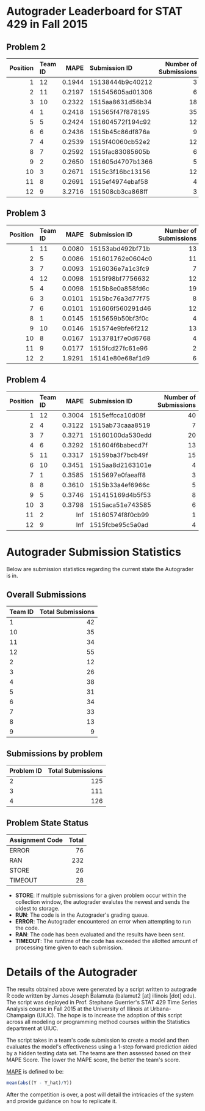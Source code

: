 Autograder Leaderboard for STAT 429 in Fall 2015
================================================

Problem 2
---------

|  Position| Team ID |    MAPE| Submission ID    |  Number of Submissions|
|---------:|:--------|-------:|:-----------------|----------------------:|
|         1| 12      |  0.1944| 15138444b9c40212 |                      3|
|         2| 11      |  0.2197| 151545605ad01306 |                      6|
|         3| 10      |  0.2322| 1515aa8631d56b34 |                     18|
|         4| 1       |  0.2418| 151565f47f878195 |                     35|
|         5| 5       |  0.2424| 151604572f194c92 |                     12|
|         6| 6       |  0.2436| 1515b45c86df876a |                      9|
|         7| 4       |  0.2539| 1515f40060cb52e2 |                     12|
|         8| 7       |  0.2592| 1515fac83085605b |                      6|
|         9| 2       |  0.2650| 151605d4707b1366 |                      5|
|        10| 3       |  0.2671| 1515c3f16bc13156 |                     12|
|        11| 8       |  0.2691| 1515ef4974ebaf58 |                      4|
|        12| 9       |  3.2716| 151508cb3ca868ff |                      3|

Problem 3
---------

|  Position| Team ID |    MAPE| Submission ID    |  Number of Submissions|
|---------:|:--------|-------:|:-----------------|----------------------:|
|         1| 11      |  0.0080| 15153abd492bf71b |                     13|
|         2| 5       |  0.0086| 151601762e0604c0 |                     11|
|         3| 7       |  0.0093| 1516036e7a1c3fc9 |                      7|
|         4| 12      |  0.0098| 1515f98bf7756632 |                     12|
|         5| 4       |  0.0098| 1515b8e0a858fd6c |                     19|
|         6| 3       |  0.0101| 1515bc76a3d77f75 |                      8|
|         7| 6       |  0.0101| 151606f560291d46 |                     12|
|         8| 1       |  0.0145| 1515659b50bf3f0c |                      4|
|         9| 10      |  0.0146| 151574e9bfe6f212 |                     13|
|        10| 8       |  0.0167| 1513781f7e0d6768 |                      4|
|        11| 9       |  0.0177| 1515fcd27fc61e96 |                      2|
|        12| 2       |  1.9291| 15141e80e68af1d9 |                      6|

Problem 4
---------

|  Position| Team ID |    MAPE| Submission ID    |  Number of Submissions|
|---------:|:--------|-------:|:-----------------|----------------------:|
|         1| 12      |  0.3004| 1515effcca10d08f |                     40|
|         2| 4       |  0.3122| 1515ab73caaa8519 |                      7|
|         3| 7       |  0.3271| 15160100da530edd |                     20|
|         4| 6       |  0.3292| 151604f6babecd7f |                     13|
|         5| 11      |  0.3317| 15159ba3f7bcb49f |                     15|
|         6| 10      |  0.3451| 1515aa8d2163101e |                      4|
|         7| 1       |  0.3585| 1515697e0faeaff8 |                      3|
|         8| 8       |  0.3610| 1515b33a4ef6966c |                      5|
|         9| 5       |  0.3746| 151415169d4b5f53 |                      8|
|        10| 3       |  0.3798| 1515aca51e743585 |                      6|
|        11| 2       |     Inf| 15160574f8f0cb99 |                      1|
|        12| 9       |     Inf| 1515fcbe95c5a0ad |                      4|

Autograder Submission Statistics
================================

Below are submission statistics regarding the current state the Autograder is in.

Overall Submissions
-------------------

| Team ID |  Total Submissions|
|:--------|------------------:|
| 1       |                 42|
| 10      |                 35|
| 11      |                 34|
| 12      |                 55|
| 2       |                 12|
| 3       |                 26|
| 4       |                 38|
| 5       |                 31|
| 6       |                 34|
| 7       |                 33|
| 8       |                 13|
| 9       |                  9|

Submissions by problem
----------------------

| Problem ID |  Total Submissions|
|:-----------|------------------:|
| 2          |                125|
| 3          |                111|
| 4          |                126|

Problem State Status
--------------------

| Assignment Code |  Total|
|:----------------|------:|
| ERROR           |     76|
| RAN             |    232|
| STORE           |     26|
| TIMEOUT         |     28|

-   **STORE**: If multiple submissions for a given problem occur within the collection window, the autograder evalutes the newest and sends the oldest to storage.
-   **RUN**: The code is in the Autograder's grading queue.
-   **ERROR**: The Autograder encountered an error when attempting to run the code.
-   **RAN**: The code has been evaluated and the results have been sent.
-   **TIMEOUT**: The runtime of the code has exceeded the allotted amount of processing time given to each submission.

Details of the Autograder
=========================

The results obtained above were generated by a script written to autograde R code written by James Joseph Balamuta (balamut2 [at] illinois [dot] edu). The script was deployed in Prof. Stephane Guerrier's STAT 429 Time Series Analysis course in Fall 2015 at the University of Illinois at Urbana-Champaign (UIUC). The hope is to increase the adoption of this script across all modeling or programming method courses within the Statistics department at UIUC.

The script takes in a team's code submission to create a model and then evaluates the model's effectiveness using a 1-step forward prediction aided by a hidden testing data set. The teams are then assessed based on their MAPE Score. The lower the MAPE score, the better the team's score.

[MAPE](https://en.wikipedia.org/wiki/Mean_absolute_percentage_error) is defined to be:

``` r
mean(abs((Y - Y_hat)/Y))
```

After the competition is over, a post will detail the intricacies of the system and provide guidance on how to replicate it.
